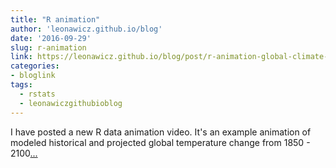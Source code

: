 ```yaml
---
title: "R animation"
author: 'leonawicz.github.io/blog'
date: '2016-09-29'
slug: r-animation
link: https://leonawicz.github.io/blog/post/r-animation-global-climate-change/
categories:
- bloglink
tags:
  - rstats
  - leonawiczgithubioblog
---
```


I have posted a new R data animation video. It's an example animation of modeled historical and projected global temperature change from 1850 - 2100[... <i class="fas fa-external-link-alt"></i>](https://leonawicz.github.io/blog/post/r-animation-global-climate-change/)

